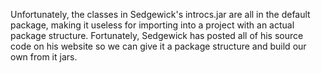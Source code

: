 Unfortunately, the classes in Sedgewick's introcs.jar are all in the default
package, making it useless for importing into a project with an actual package
structure. Fortunately, Sedgewick has posted all of his source code on his
website so we can give it a package structure and build our own from it jars.
